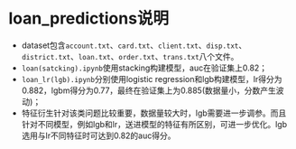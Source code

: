 # loan_predictions说明

- dataset包含`account.txt`、`card.txt`、`client.txt`、`disp.txt`、`district.txt`、`loan.txt`、`order.txt`、`trans.txt`八个文件。
- `loan(satcking).ipynb`使用stacking构建模型，auc在验证集上0.82；
- `loan_lr(lgb).ipynb`分别使用logistic regression和lgb构建模型，lr得分为0.882，lgbm得分为0.77，最终在验证集上为0.885(数据量小，分数产生波动)；
- 特征衍生针对该类问题比较重要，数据量较大时，lgb需要进一步调参。而且针对不同模型，例如lgb和lr，送进模型的特征有所区别，可进一步优化。lgb选用与lr不同特征时可达到0.82的auc得分。
